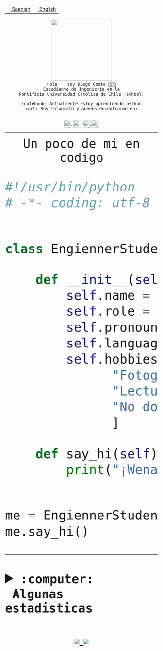 <table border="0"  align="right">
 <tr><td><a href="README.md"><img src="https://upload.wikimedia.org/wikipedia/commons/thumb/8/89/Bandera_de_Espa%C3%B1a.svg/1200px-Bandera_de_Espa%C3%B1a.svg.png" height="10"> Spanish</a></td>
 <td><a href="README.en.md"><img src="https://upload.wikimedia.org/wikipedia/commons/a/a4/Flag_of_the_United_States.svg" height="10"> English</a></td></tr>
</table><br><br><br>


<p align="center">
  <img src="https://github.com/diegocostares/diegocostares/blob/main/Images/aaa2.gif?raw=true" width="200px">
  <br><samp>
    Hola <img src="https://media.giphy.com/media/hvRJCLFzcasrR4ia7z/giphy.gif" width="16px"> soy Diego Costa 👨🏻‍💻<br>
    Estudiante de ingeniería en la <br>
    Pontificia Universidad Católica de Chile :school:<br>
  <br>
    :notebook: Actualmente estoy aprendiendo python <br>
    :art: Soy fotografo y puedes encontrarme en: <br>
  <br></samp>
  
</p>

<p align="center">
   <a href="https://instagram.com/diegocosta_no" target="blank">
    <img 
    align="center" src="https://cdn.jsdelivr.net/npm/simple-icons@3.0.1/icons/instagram.svg" alt="instagram" height="25px" width="25px" />
  </a>
  <a style="border: 3px solid; color: white;"href="https://t.me/diegocosta_no" target="blank">
  <img
  align="center" alt="Telegram" width="25px" src="https://icons-for-free.com/iconfiles/png/512/Telegram-1324888767380505522.png" />
</a>
<a href="https://api.whatsapp.com/send?phone=56971897835&text=Hola!" target="blank">
  <img
  align="center" alt="wtsp" width="25px" src="https://img.icons8.com/pastel-glyph/2x/whatsapp--v2.png" />
</a>
<a href="https://www.linkedin.com/in/diego-costa-786249213/" target="blank">
  <img
  align="center" alt="wtsp" width="25px" src="https://img.icons8.com/metro/452/linkedin.png" />
</a>

  </a>
</p>

---


<p align="center"><font size="25"><samp>Un poco de mi en codigo</samp></front></p>


```python
#!/usr/bin/python
# -*- coding: utf-8 -*-


class EngiennerStudent:

    def __init__(self):
        self.name = "Diego Costa"
        self.role = "Estudiante"
        self.pronouns = "he/him"
        self.language_spoken = ["es_CL", "en_US"]
        self.hobbies = [
              "Fotografia",
              "Lectura",
              "No dormir",
              ]

    def say_hi(self):
        print("¡Wena mundo!")


me = EngiennerStudent()
me.say_hi()
```
---
<details>
  <summary><b><samp>:computer: &nbsp;Algunas estadisticas</samp></b></summary>
  <br/></p>

<!--START_SECTION:waka-->
![Code Time](http://img.shields.io/badge/Code%20Time-451%20hrs%2013%20mins-blue)

**Soy nocturno 🦉** 

```text
🌞 Mañana     6 commits      ░░░░░░░░░░░░░░░░░░░░░░░░░   2.14% 
🌆 Día        107 commits    █████████░░░░░░░░░░░░░░░░   38.08% 
🌃 Tarde      83 commits     ███████░░░░░░░░░░░░░░░░░░   29.54% 
🌙 Noche      85 commits     ███████░░░░░░░░░░░░░░░░░░   30.25%

```
📅 **Soy más productivo los Miércoles** 

```text
Lunes        22 commits     ██░░░░░░░░░░░░░░░░░░░░░░░   7.83% 
Martes       28 commits     ██░░░░░░░░░░░░░░░░░░░░░░░   9.96% 
Miércoles    110 commits    █████████░░░░░░░░░░░░░░░░   39.15% 
Jueves       24 commits     ██░░░░░░░░░░░░░░░░░░░░░░░   8.54% 
Viernes      9 commits      ░░░░░░░░░░░░░░░░░░░░░░░░░   3.2% 
Sábado       40 commits     ███░░░░░░░░░░░░░░░░░░░░░░   14.23% 
Domingo      48 commits     ████░░░░░░░░░░░░░░░░░░░░░   17.08%

```


📊 **Esta semana me dediqué a** 

```text
🐱‍💻 Proyectos: 
T1                       12 hrs 45 mins      ████████░░░░░░░░░░░░░░░░░   35.27% 
G74_BDD                  6 hrs 49 mins       ████░░░░░░░░░░░░░░░░░░░░░   18.88% 
T1-e                     4 hrs 46 mins       ███░░░░░░░░░░░░░░░░░░░░░░   13.18% 
SHAREGO-G54              4 hrs 35 mins       ███░░░░░░░░░░░░░░░░░░░░░░   12.69% 
Unknown Project          2 hrs 55 mins       ██░░░░░░░░░░░░░░░░░░░░░░░   8.1%

```


 Last Updated on 08/05/2022 06:30:31 UTC
<!--END_SECTION:waka-->
  
  

 <p align="center"> <img src="https://github-readme-stats.vercel.app/api?username=diegocostares&show_icons=true&theme=ayu-mirage" alt="abhisheknaiidu" /></p>
 
</details>

<p align=center>
  <a href="https://github.com/diegocostares">
    <img src="https://badges.pufler.dev/visits/diegocostares/diegocostares?style=flat-square&color=black&logo=github">
  </a>
  <a href="https://github.com/diegocostares?tab=repositories">
    <img src="https://badges.pufler.dev/repos/diegocostares?style=flat-square&color=black&logo=github">
  </a>
</p>
